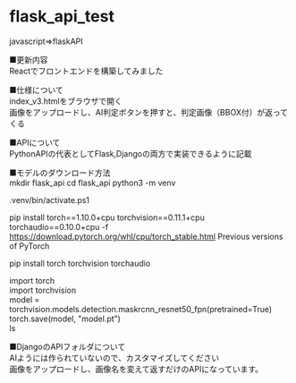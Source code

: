 # flask_api_test
javascript⇒flaskAPI  
  
■更新内容  
Reactでフロントエンドを構築してみました  
  
■仕様について  
index_v3.htmlをブラウザで開く  
画像をアップロードし、AI判定ボタンを押すと、判定画像（BBOX付）が返ってくる  

■APIについて  
PythonAPIの代表としてFlask,Djangoの両方で実装できるように記載  
  
■モデルのダウンロード方法  
mkdir flask_api
cd flask_api
python3 -m venv 

.venv/bin/activate.ps1  

pip install torch==1.10.0+cpu torchvision==0.11.1+cpu torchaudio==0.10.0+cpu -f https://download.pytorch.org/whl/cpu/torch_stable.html Previous versions of PyTorch  

pip install torch torchvision torchaudio

import torch  
import torchvision  
model = torchvision.models.detection.maskrcnn_resnet50_fpn(pretrained=True)  
torch.save(model, "model.pt")  
ls  
  
■DjangoのAPIフォルダについて  
AIようには作られていないので、カスタマイズしてください  
画像をアップロードし、画像名を変えて返すだけのAPIになっています。

